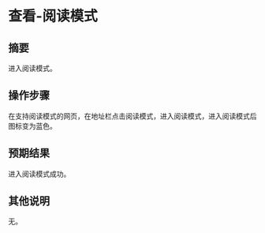 # 查看-阅读模式

## 摘要

进入阅读模式。

## 操作步骤

在支持阅读模式的网页，在地址栏点击阅读模式，进入阅读模式，进入阅读模式后图标变为蓝色。

## 预期结果

进入阅读模式成功。

## 其他说明

无。
